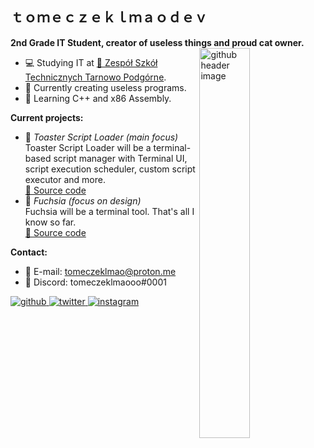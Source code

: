 <!---
tomeczeklmaodev/tomeczeklmaodev is a ✨ special ✨ repository because its `README.md` (this file) appears on your GitHub profile.
You can click the Preview link to take a look at your changes.
--->
<h2 style="display:block">ｔｏｍｅｃｚｅｋｌｍａｏｄｅｖ</h2>
<b>2nd Grade IT Student, creator of useless things and proud cat owner.</b>

<img width="40%" align="right" alt="github header image" src="https://user-images.githubusercontent.com/82512805/175824310-2d3a8521-4b61-4438-ba31-952a2fabcaf5.svg">
<p>
  
  - :computer: Studying IT at <a href="https://zst-tp.pl/">&#128279; Zespół Szkół Technicznych Tarnowo Podgórne</a>.
  - :floppy_disk: Currently creating useless programs.
  - :book: Learning C++ and x86 Assembly.
</p>

<b>Current projects:</b>
  - :scroll: <i>Toaster Script Loader (main focus)</i>   
    Toaster Script Loader will be a terminal-based script manager with Terminal UI, script execution scheduler, custom script executor and more.    
    <a href="https://github.com/tomeczeklmaodev/toasterscriptloader/">&#128279; Source code</a>
  - :hibiscus: <i>Fuchsia (focus on design)</i>   
    Fuchsia will be a terminal tool. That's all I know so far.   
    <a href="https://github.com/tomeczeklmaodev/fuchsia/">&#128279; Source code</a>

<b>Contact:</b>
  - :email: E-mail: tomeczeklmao@proton.me
  - :speech_balloon: Discord: tomeczeklmaooo#0001

<div align="left">
<a href="https://github.com/tomeczeklmaodev" target="_blank">
<img src=https://img.shields.io/badge/github-%2324292e.svg?&style=for-the-badge&logo=github&logoColor=white alt=github style="margin-bottom: 5px;" />
</a>
<a href="https://twitter.com/tomeczeklmaodev" target="_blank">
<img src=https://img.shields.io/badge/twitter-%2300acee.svg?&style=for-the-badge&logo=twitter&logoColor=white alt=twitter style="margin-bottom: 5px;" />
</a>
<a href="https://instagram.com/tomeczeklmao" target="_blank">
<img src=https://img.shields.io/badge/instagram-%23000000.svg?&style=for-the-badge&logo=instagram&logoColor=white alt=instagram style="margin-bottom: 5px;" />
</a>  
</div>
